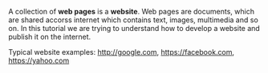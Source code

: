 A collection of **web pages** is a **website**. Web pages are documents, which are shared accorss internet which contains text, images, multimedia and so on. In this tutorial we are trying to understand how to develop a website and publish it on the internet.

Typical website examples:  http://google.com, https://facebook.com, https://yahoo.com 
